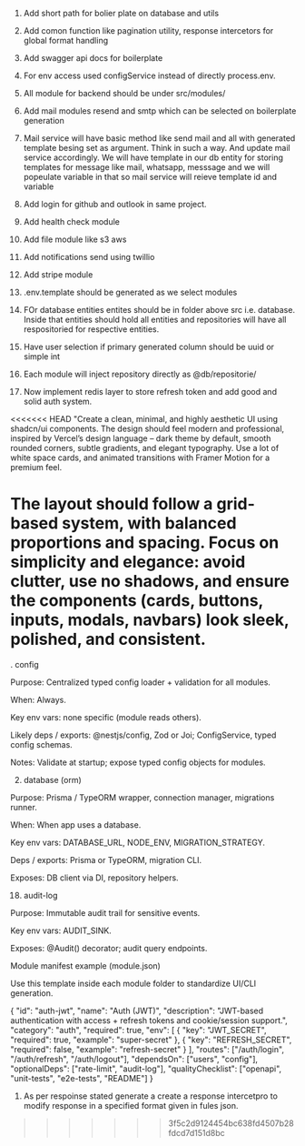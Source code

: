 1. Add short path for bolier plate on database and utils
2. Add comon function like pagination utility, response intercetors for global format handling
3. Add swagger api docs for boilerplate


1. For env access used configService instead of directly process.env. 
2. All module for backend should be under src/modules/
3. Add mail modules resend and smtp which can be selected on boilerplate generation


1. Mail service will have basic method like send mail and all with generated template besing set as argument. Think in such a way. And update mail service accordingly. We will have template in our db entity for storing templates for message like mail, whatsapp, messsage and we will popeulate variable in that so mail service will reieve template id and variable
2. Add login for github and outlook in same project. 


1. Add health check module
2. Add file module like s3 aws
3. Add notifications send using twillio
4. Add stripe module


1. .env.template should be generated as we select modules
2. FOr database entities entites should be in folder above src i.e. database. Inside that entities should hold all entities and repositories will have all respositoried for respective entities. 
3. Have user selection if primary generated column should be uuid or simple int
4. Each module will inject repository directly as @db/repositorie/<name of repo>


1. Now implement redis layer to store refresh token and add good and solid auth system. 

<<<<<<< HEAD
"Create a clean, minimal, and highly aesthetic UI using shadcn/ui components. The design should feel modern and professional, inspired by Vercel’s design language – dark theme by default, smooth rounded corners, subtle gradients, and elegant typography. Use a lot of white space cards, and animated transitions with Framer Motion for a premium feel.

The layout should follow a grid-based system, with balanced proportions and spacing. Focus on simplicity and elegance: avoid clutter, use no shadows, and ensure the components (cards, buttons, inputs, modals, navbars) look sleek, polished, and consistent.
=======

. config

Purpose: Centralized typed config loader + validation for all modules.

When: Always.

Key env vars: none specific (module reads others).

Likely deps / exports: @nestjs/config, Zod or Joi; ConfigService, typed config schemas.

Notes: Validate at startup; expose typed config objects for modules.

2. database (orm)

Purpose: Prisma / TypeORM wrapper, connection manager, migrations runner.

When: When app uses a database.

Key env vars: DATABASE_URL, NODE_ENV, MIGRATION_STRATEGY.

Deps / exports: Prisma or TypeORM, migration CLI.

Exposes: DB client via DI, repository helpers.


18. audit-log

Purpose: Immutable audit trail for sensitive events.

Key env vars: AUDIT_SINK.

Exposes: @Audit() decorator; audit query endpoints.

Module manifest example (module.json)

Use this template inside each module folder to standardize UI/CLI generation.

{
  "id": "auth-jwt",
  "name": "Auth (JWT)",
  "description": "JWT-based authentication with access + refresh tokens and cookie/session support.",
  "category": "auth",
  "required": true,
  "env": [
    { "key": "JWT_SECRET", "required": true, "example": "super-secret" },
    { "key": "REFRESH_SECRET", "required": false, "example": "refresh-secret" }
  ],
  "routes": ["/auth/login", "/auth/refresh", "/auth/logout"],
  "dependsOn": ["users", "config"],
  "optionalDeps": ["rate-limit", "audit-log"],
  "qualityChecklist": ["openapi", "unit-tests", "e2e-tests", "README"]
}

1. As per respoinse stated generate a create a response intercetpro to modify response in a  specified format given in fules json. 
>>>>>>> 3f5c2d9124454bc638fd4507b28fdcd7d151d8bc
